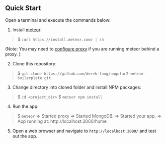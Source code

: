 ## Quick Start

Open a terminal and execute the commands below:

1. Install [meteor](https://www.meteor.com/):

> $ `curl https://install.meteor.com/ | sh`

(Note: You may need to [configure proxy](https://github.com/meteor/meteor/wiki/Using-Meteor-behind-a-proxy) if you are running meteor behind a proxy. )

2. Clone this repository:

> $ `git clone https://github.com/derek-fong/angular2-meteor-boilerplate.git`

3. Change directory into cloned folder and install NPM packages:

> $ `cd <project_dir>`
> $ `meteor npm install`

4. Run the app:

> $ `meteor`
> => Started proxy
> => Started MongoDB.
> => Started your app.
> => App running at: http://localhost:3000/home

5. Open a web browser and navigate to `http://localhost:3000/` and test out the app.
